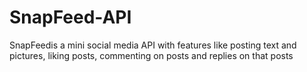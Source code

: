 # SnapFeed-API
SnapFeedis a mini social media API with features like posting text and pictures, liking posts, commenting on posts and replies on that posts
